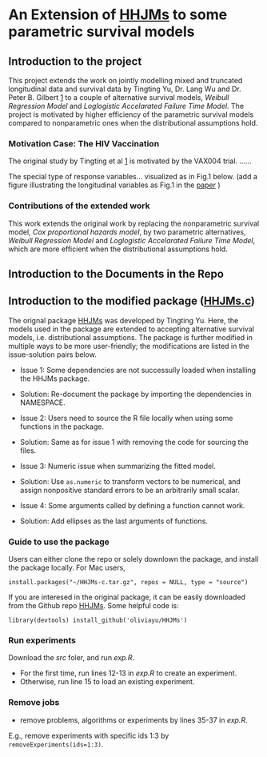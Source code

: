 # An Extension of [HHJMs](https://github.com/oliviayu/HHJMs) to some parametric survival models

## Introduction to the project

This project extends the work on jointly modelling mixed and truncated longitudinal data and survival data by Tingting Yu, Dr. Lang Wu and Dr. Peter B. Gilbert [1](https://academic.oup.com/biostatistics/article/19/3/374/4210131?login=true) to a couple of alternative survival models, *Weibull Regression Model* and *Loglogistic Accelarated Failure Time Model*. The project is motivated by higher efficiency of the parametric survival models compared to nonparametric ones when the distributional assumptions hold. 

### Motivation Case: The HIV Vaccination

The original study by Tingting et al [1](https://academic.oup.com/biostatistics/article/19/3/374/4210131?login=true) is motivated by the VAX004 trial. 
......

The special type of response variables... visualized as in Fig.1 below. (add a figure illustrating the longitudinal variables as Fig.1 in the [paper](https://academic.oup.com/biostatistics/article/19/3/374/4210131?login=true) )

### Contributions of the extended work

This work extends the original work by replacing the nonparametric survival model, *Cox proportional hazards model*, by two parametric alternatives, *Weibull Regression Model* and *Loglogistic Accelarated Failure Time Model*, which are more efficient when the distributional assumptions hold.


## Introduction to the Documents in the Repo




## Introduction to the modified package ([HHJMs.c](HHJMs-l.tar.gz))

The orignal package [HHJMs](https://github.com/oliviayu/HHJMs) was developed by Tingting Yu. Here, the models used in the package are extended to accepting alternative survival models, i.e. distributional assumptions. The package is further modified in multiple ways to be more user-friendly; the modifications are listed in the issue-solution pairs below.

- Issue 1: Some dependencies are not successully loaded when installing the HHJMs package.
- Solution: Re-document the package by importing the dependencies in NAMESPACE.

- Issue 2: Users need to source the R file locally when using some functions in the package.
- Solution: Same as for issue 1 with removing the code for sourcing the files.

- Issue 3: Numeric issue when summarizing the fitted model.
- Solution: Use `as.numeric` to transform vectors to be numerical, and assign nonpositive standard errors to be an arbitrarily small scalar.

- Issue 4: Some arguments called by defining a function cannot work.
- Solution: Add ellipses as the last arguments of functions. 


### Guide to use the package

Users can either clone the repo or solely downlown the package, and install the package locally. For Mac users,

`install.packages("~/HHJMs-c.tar.gz", repos = NULL, type = "source")`

If you are interesed in the original package, it can be easily downloaded from the Github repo [HHJMs](https://github.com/oliviayu/HHJMs). Some helpful code is:

`library(devtools)
install_github('oliviayu/HHJMs')`



### Run experiments

Download the *src* foler, and run *exp.R*.

- For the first time, run lines 12-13 in *exp.R* to create an experiment.
- Otherwise, run line 15 to load an existing experiment.

### Remove jobs

- remove problems, algorithms or experiments by lines 35-37 in *exp.R*.

E.g., remove experiments with specific ids 1:3 by 
`removeExperiments(ids=1:3)`.

